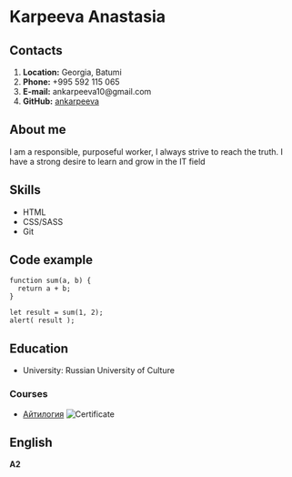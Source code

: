 # Karpeeva Anastasia
## Contacts
1. **Location:** Georgia, Batumi
2. **Phone:** +995 592 115 065
3. **E-mail:** ankarpeeva10@gmail\.com
4. **GitHub:** [ankarpeeva](https://github.com/karpeevaanastasiia)
## About me
I am a responsible, purposeful worker, I always strive to reach the truth. 
I have a strong desire to learn and grow in the IT field
## Skills
- HTML
- CSS/SASS
- Git
## Code example
```
function sum(a, b) {
  return a + b;
}

let result = sum(1, 2);
alert( result );
```
## Education
- University: Russian University of Culture
### Courses
- [Айтилогия](https://itlogia.ru/)
![Certificate](https://itlogia.ru/upload/images/intensive-participant-certificate/1708618234KKw7k.jpeg)
## English
**A2**